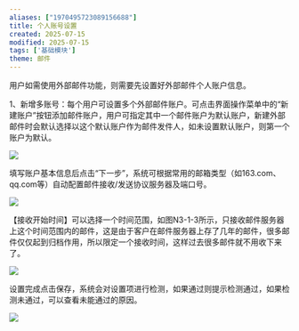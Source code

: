 ```yaml
---
aliases: ["1970495723089156688"]
title: 个人账号设置
created: 2025-07-15
modified: 2025-07-15
tags: ['基础模块']
theme: 邮件
---
```


用户如需使用外部邮件功能，则需要先设置好外部邮件个人账户信息。

1、新增多账号：每个用户可设置多个外部邮件账户。可点击界面操作菜单中的“新建账户”按钮添加邮件账户，用户可指定其中一个邮件账户为默认账户，新建外部邮件时会默认选择以这个默认账户作为邮件发件人，如未设置默认账户，则第一个账户为默认。

![](504099d6724c36a4283a816febaf3d6b.jpg)

填写账户基本信息后点击“下一步”，系统可根据常用的邮箱类型（如163.com、qq.com等）自动配置邮件接收/发送协议服务器及端口号。

![](b9cdf5349b94f4fb93c33b526526669e.jpg)

【接收开始时间】可以选择一个时间范围，如图N3-1-3所示，只接收邮件服务器上这个时间范围内的邮件，这是由于客户在邮件服务器上存了几年的邮件，很多邮件仅仅起到归档作用，所以限定一个接收时间，这样过去很多邮件就不用收下来了。

![](f5850cfcca32e3cc37d8b98675dacce9.jpg)

设置完成点击保存，系统会对设置项进行检测，如果通过则提示检测通过，如果检测未通过，可以查看未能通过的原因。

![](096193ee6302d906e3729a31e7f0b0b8.jpg)